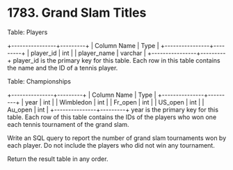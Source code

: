 # 1783. Grand Slam Titles

Table: Players

+----------------+---------+
| Column Name    | Type    |
+----------------+---------+
| player_id      | int     |
| player_name    | varchar |
+----------------+---------+
player_id is the primary key for this table.
Each row in this table contains the name and the ID of a tennis player.
 

Table: Championships

+---------------+---------+
| Column Name   | Type    |
+---------------+---------+
| year          | int     |
| Wimbledon     | int     |
| Fr_open       | int     |
| US_open       | int     |
| Au_open       | int     |
+---------------+---------+
year is the primary key for this table.
Each row of this table contains the IDs of the players who won one each tennis tournament of the grand slam.
 

Write an SQL query to report the number of grand slam tournaments won by each player. Do not include the players who did not win any tournament.

Return the result table in any order.

